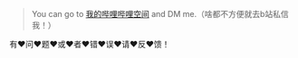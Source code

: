 


>You can go to [我的哔哩哔哩空间](https://space.bilibili.com/693470532) and DM me.（啥都不方便就去b站私信我！）

有:heart:问:heart:题:heart:或:heart:者:heart:错:heart:误:heart:请:heart:反:heart:馈！